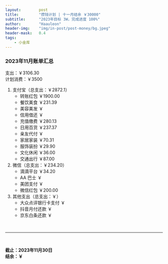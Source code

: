 ```yaml
---
layout:        post
title:         "攒钱计划 | 十一月结余 ￥30000"
subtitle:      "2023年目标 3W，完成进度 100%"
author:        "Haauleon"
header-img:    "img/in-post/post-money/bg.jpeg"
header-mask:   0.4
tags:
    - 小金库
---
```


### 2023年11月账单汇总             
支出：￥3106.30         
计划消费：￥3500        

1. 支付宝（总支出：￥2872.1）   
    - 转账红包 ￥1900.00   
    - 餐饮美食 ￥231.39    
    - 美容美发 ￥     
    - 信用借还 ￥    
    - 充值缴费 ￥280.13     
    - 日用百货 ￥237.37      
    - 亲友代付 ￥     
    - 家居家装 ￥70.31    
    - 服饰装扮 ￥29.90    
    - 文化休闲 ￥36.00    
    - 交通出行 ￥87.00      
2. 微信（总支出：￥234.20）      
    - 滴滴平台 ￥34.20    
    - AA 巴士 ￥    
    - 美团支付 ￥       
    - 微信红包 ￥200.00
3. 其他支出（总支出：￥）     
    - 大众点评银行卡支付 ￥    
    - 抖音月付还款 ￥    
    - 京东白条还款 ￥   

<br>

---

<br>

**截止：2023年11月30日**      
**结余：￥**        